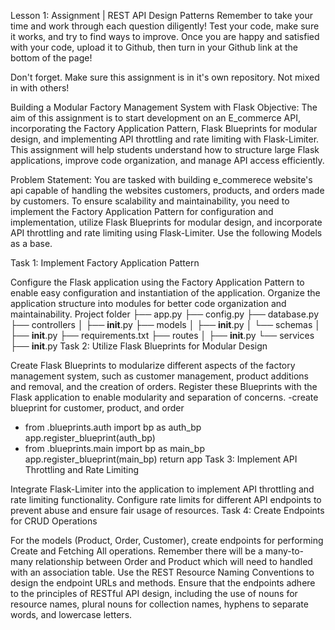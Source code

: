 Lesson 1: Assignment | REST API Design Patterns
Remember to take your time and work through each question diligently! Test your code, make sure it works, and try to find ways to improve. Once you are happy and satisfied with your code, upload it to Github, then turn in your Github link at the bottom of the page!

Don't forget. Make sure this assignment is in it's own repository. Not mixed in with others!

Building a Modular Factory Management System with Flask
Objective: The aim of this assignment is to start development on an E_commerce API, incorporating the Factory Application Pattern, Flask Blueprints for modular design, and implementing API throttling and rate limiting with Flask-Limiter. This assignment will help students understand how to structure large Flask applications, improve code organization, and manage API access efficiently.

Problem Statement: You are tasked with building e_commerece website's api capable of handling the websites customers, products, and orders made by customers. To ensure scalability and maintainability, you need to implement the Factory Application Pattern for configuration and implementation, utilize Flask Blueprints for modular design, and incorporate API throttling and rate limiting using Flask-Limiter. Use the following Models as a base.

Task 1: Implement Factory Application Pattern

Configure the Flask application using the Factory Application Pattern to enable easy configuration and instantiation of the application.
Organize the application structure into modules for better code organization and maintainability.
Project folder
├── app.py
├── config.py
├── database.py
├── controllers
│   ├── __init__.py
├── models
│   ├── __init__.py
│   └── schemas
│       ├── __init__.py
├── requirements.txt
├── routes
│   ├── __init__.py
└── services
    ├── __init__.py
Task 2: Utilize Flask Blueprints for Modular Design

Create Flask Blueprints to modularize different aspects of the factory management system, such as customer management,  product additions and removal, and the creation of orders.
Register these Blueprints with the Flask application to enable modularity and separation of concerns.
-create blueprint for customer, product, and order
- from .blueprints.auth import bp as auth_bp
    app.register_blueprint(auth_bp)
- from .blueprints.main import bp as main_bp
    app.register_blueprint(main_bp)
    return app
Task 3: Implement API Throttling and Rate Limiting

Integrate Flask-Limiter into the application to implement API throttling and rate limiting functionality.
Configure rate limits for different API endpoints to prevent abuse and ensure fair usage of resources.
Task 4: Create Endpoints for CRUD Operations

For the models (Product, Order, Customer), create endpoints for performing Create and Fetching All operations.
Remember there will be a many-to-many relationship between Order and Product which will need to handled with an association table.
Use the REST Resource Naming Conventions to design the endpoint URLs and methods.
Ensure that the endpoints adhere to the principles of RESTful API design, including the use of nouns for resource names, plural nouns for collection names, hyphens to separate words, and lowercase letters.